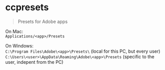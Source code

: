 # ccpresets
> Presets for Adobe apps

On Mac:  
`Applications/<app>/Presets`

On Windows:  
`C:\Program Files\Adobe\<app>\Presets\` (local for this PC, but every user)  
`C:\Users\<user>\AppData\Roaming\Adobe\<app>\Presets` (specific to the user, indepent from the PC)  
